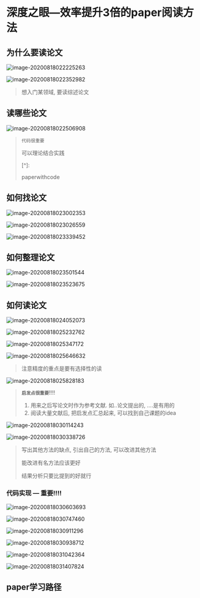 # 深度之眼—效率提升3倍的paper阅读方法

## 为什么要读论文

![image-20200818022225263](/img/in-post/20_07/image-20200818022225263.png)

![image-20200818022352982](/img/in-post/20_07/image-20200818022352982.png)

> 想入门某领域, 要读综述论文



## **读哪些论文**

![image-20200818022506908](/img/in-post/20_07/image-20200818022506908.png)

> `代码很重要`
>
> 可以理论结合实践
>
> [^]: 
>
> paperwithcode
>
> 

## **如何找论文**

![image-20200818023002353](/img/in-post/20_07/image-20200818023002353.png)

![image-20200818023026559](/img/in-post/20_07/image-20200818023026559.png)

![image-20200818023339452](/img/in-post/20_07/image-20200818023339452.png)

## **如何整理论文**

![image-20200818023501544](/img/in-post/20_07/image-20200818023501544.png)

![image-20200818023523675](/img/in-post/20_07/image-20200818023523675.png)

## **如何读论文**

![image-20200818024052073](/img/in-post/20_07/image-20200818024052073.png)


![image-20200818025232762](file:///img/in-post/20_07/image-20200818025232762.png?lastModify=1597690446)

![image-20200818025347172](file:///img/in-post/20_07/image-20200818025347172.png?lastModify=1597690446)

![image-20200818025646632](/img/in-post/20_07/image-20200818025646632.png)

> 注意精度的重点是要有选择性的读



![image-20200818025828183](/img/in-post/20_07/image-20200818025828183.png)

> **`启发点很重要`**!!!!
>
> 1. 用来之后写论文时作为参考文献.   如..论文提出的, ….是有用的
> 2. 阅读大量文献后, 把启发点汇总起来, 可以找到自己课题的idea



![image-20200818030114243](/img/in-post/20_07/image-20200818030114243.png)

![image-20200818030338726](/img/in-post/20_07/image-20200818030338726.png)

> 写出其他方法的缺点, 引出自己的方法, 可以改进其他方法
>
> 能改进有名方法应该更好
>
> 结果分析只要比提到的好就行

### 代码实现 — 重要!!!!

![image-20200818030603693](/img/in-post/20_07/image-20200818030603693.png)



![image-20200818030747460](/img/in-post/20_07/image-20200818030747460.png)

![image-20200818030911296](/img/in-post/20_07/image-20200818030911296.png)

![image-20200818030938712](/img/in-post/20_07/image-20200818030938712.png)

![image-20200818031042364](/img/in-post/20_07/image-20200818031042364.png)



![image-20200818031407824](/img/in-post/20_07/image-20200818031407824.png)







## **paper学习路径**





































